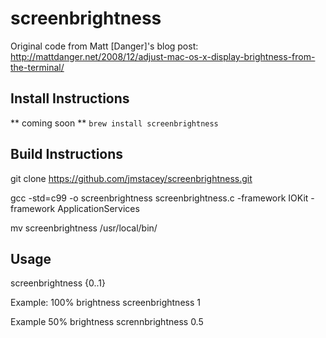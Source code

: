 screenbrightness
================

Original code from Matt [Danger]'s blog post: http://mattdanger.net/2008/12/adjust-mac-os-x-display-brightness-from-the-terminal/

Install Instructions
--------------------

** coming soon ** ```brew install screenbrightness```

Build Instructions
------------------

git clone https://github.com/jmstacey/screenbrightness.git

gcc -std=c99 -o screenbrightness screenbrightness.c -framework IOKit -framework ApplicationServices

mv screenbrightness /usr/local/bin/

Usage
------------------
screenbrightness {0..1}

Example: 100% brightness
screenbrightness 1

Example 50% brightness
scrennbrightness 0.5